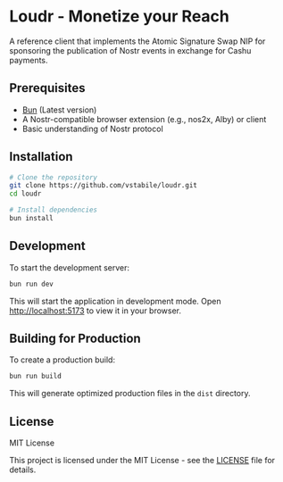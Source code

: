 # Loudr - Monetize your Reach

A reference client that implements the Atomic Signature Swap NIP for sponsoring the publication of Nostr events in exchange for Cashu payments.

## Prerequisites

- [Bun](https://bun.sh/) (Latest version)
- A Nostr-compatible browser extension (e.g., nos2x, Alby) or client
- Basic understanding of Nostr protocol

## Installation

```bash
# Clone the repository
git clone https://github.com/vstabile/loudr.git
cd loudr

# Install dependencies
bun install
```

## Development

To start the development server:

```bash
bun run dev
```

This will start the application in development mode. Open [http://localhost:5173](http://localhost:5173) to view it in your browser.

## Building for Production

To create a production build:

```bash
bun run build
```

This will generate optimized production files in the `dist` directory.

## License

MIT License

This project is licensed under the MIT License - see the [LICENSE](LICENSE) file for details.
